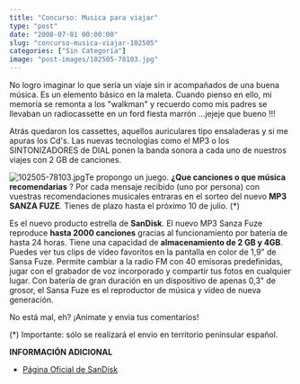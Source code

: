 ```yaml
---
title: "Concurso: Musica para viajar"
type: "post"
date: "2008-07-01 00:00:00"
slug: "concurso-musica-viajar-102505"
categories: ["Sin Categoría"]
image: "post-images/102505-78103.jpg"
---
```


No logro imaginar lo que sería un viaje sin ir acompañados de una buena música. Es un elemento básico en la maleta. Cuando pienso en ello, mi memoria se remonta a los "walkman" y recuerdo como mis padres se llevaban un radiocassette en un ford fiesta marrón ...jejeje que bueno !!!

Atrás quedaron los cassettes, aquellos auriculares tipo ensaladeras y si me apuras los Cd's. Las nuevas tecnologias como el MP3 o los SINTONIZADORES de DIAL ponen la banda sonora a cada uno de nuestros viajes con 2 GB de canciones.

![102505-78103.jpg](post-images/102505-78103.jpg "102505-78103.jpg")Te propongo un juego. **¿Que canciones o que música recomendarias** ? Por cada mensaje recibido (uno por persona) con vuestras recomendaciones musicales entraras en el sorteo del nuevo **MP3 SANZA FUZE**. Tienes de plazo hasta el próximo 10 de julio. (\*)

Es el nuevo producto estrella de **SanDisk**. El nuevo MP3 Sanza Fuze reproduce **hasta 2000 canciones** gracias al funcionamiento por batería de hasta 24 horas. Tiene una capacidad de **almacenamiento de 2 GB y 4GB**. Puedes ver tus clips de vídeo favoritos en la pantalla en color de 1,9" de Sansa Fuze. Permite cambiar a la radio FM con 40 emisoras predefinidas, jugar con el grabador de voz incorporado y compartir tus fotos en cualquier lugar. Con batería de gran duración en un dispositivo de apenas 0,3" de grosor, el Sansa Fuze es el reproductor de música y vídeo de nueva generación.

No está mal, eh? ¡Animate y envia tus comentarios!

(\*) Importante: sólo se realizará el envio en territorio peninsular español.

**INFORMACIÓN ADICIONAL**

- [Página Oficial de SanDisk](http://sandisk.es/)
